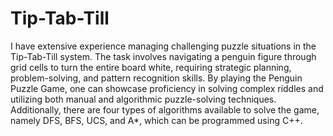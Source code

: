 # Tip-Tab-Till
I have extensive experience managing challenging puzzle situations in the Tip-Tab-Till system. The task involves navigating a penguin figure through grid cells to turn the entire board white, requiring strategic planning, problem-solving, and pattern recognition skills. By playing the Penguin Puzzle Game, one can showcase proficiency in solving complex riddles and utilizing both manual and algorithmic puzzle-solving techniques. Additionally, there are four types of algorithms available to solve the game, namely DFS, BFS, UCS, and A*, which can be programmed using C++.
